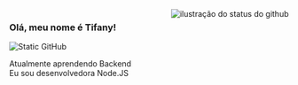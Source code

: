<img align='right' src="https://github-readme-stats.vercel.app/api?username=akaaarin&show_icons=true&title_color=AA9289&text_color=AA9289&icon_color=AA9289&bg_color=f8efd4&cache_seconds=2300" alt="ilustração do status do github">

### Olá, meu nome é Tifany!

<img src="https://img.shields.io/static/v1?label=Overview&message=Tifany&color=D1BCB4&style=for-the-badge&logo=GitHub" alt="Static GitHub">

<p>Atualmente aprendendo Backend<br/> Eu sou desenvolvedora Node.JS </p>


